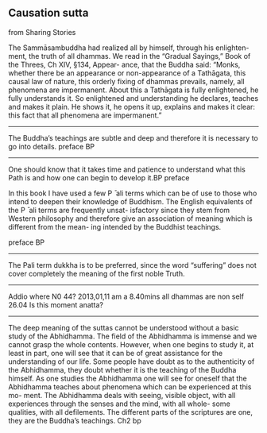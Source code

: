 ## Causation sutta
from Sharing Stories

The Sammāsambuddha had realized all by himself, through his enlighten-
ment, the truth of all dhammas.
We read in the “Gradual Sayings,” Book of the Threes, Ch XIV, §134, Appear-
ance, that the Buddha said:
“Monks, whether there be an appearance or non-appearance of a
Tathāgata, this causal law of nature, this orderly fixing of
dhammas prevails, namely, all phenomena are impermanent.
About this a Tathāgata is fully enlightened, he fully understands
it. So enlightened and understanding he declares, teaches and
makes it plain. He shows it, he opens it up, explains and makes
it clear: this fact that all phenomena are impermanent.”

---

The Buddha’s teachings are subtle and deep
and therefore it is necessary to go into details. preface BP

---
One should know
that it takes time and patience to understand what this Path is
and how one can begin to develop it.BP preface

In this book I have used a few P ̄
 ali terms which can be of
use to those who intend to deepen their knowledge of Buddhism.
The English equivalents of the P ̄
 ali terms are frequently unsat-
isfactory since they stem from Western philosophy and therefore
give an association of meaning which is different from the mean-
ing intended by the Buddhist teachings.

preface BP

---
The Pali term dukkha is to be preferred, since the word “suffering” does
not cover completely the meaning of the first noble Truth.

---

Addio where 
N0 44?   2013,01,11 am a 8.40mins all dhammas are non self 26.04
Is this moment anatta?

---

The deep meaning
of the suttas cannot be understood without a basic study of the
Abhidhamma. The field of the Abhidhamma is immense and we
cannot grasp the whole contents. However, when one begins to
study it, at least in part, one will see that it can be of great
assistance for the understanding of our life. Some people have
doubt as to the authenticity of the Abhidhamma, they doubt
whether it is the teaching of the Buddha himself. As one studies
the Abhidhamma one will see for oneself that the Abhidhamma
teaches about phenomena which can be experienced at this mo-
ment. The Abhidhamma deals with seeing, visible object, with
all experiences through the senses and the mind, with all whole-
some qualities, with all defilements. The different parts of the
scriptures are one, they are the Buddha’s teachings.
Ch2 bp

